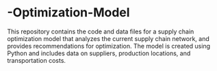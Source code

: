 # -Optimization-Model
This repository contains the code and data files for a supply chain optimization model that analyzes the current supply chain network, and provides recommendations for optimization. The model is created using Python and includes data on suppliers, production locations, and transportation costs. 
